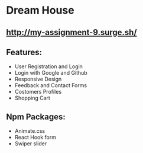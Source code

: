 # Dream House

## http://my-assignment-9.surge.sh/

## Features:
- User Registration and Login
- Login with Google and Github
- Responsive Design
- Feedback and Contact Forms
- Costomers Profiles
- Shopping Cart

## Npm Packages:
- Animate.css
- React Hook form
- Swiper slider